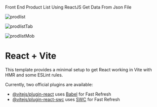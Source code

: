 Front End Product List Using ReactJS
Get Data From Json File



![prodlist](https://github.com/Okkst00/Front-End-ProductList---ReactJS/assets/99626693/1d60fc64-25a9-4745-802a-0f43db780f80)


![prodlistTab](https://github.com/Okkst00/Front-End-ProductList---ReactJS/assets/99626693/1b4b944c-181a-46ba-9189-97f6f3e8eab3)


![prodlistMob](https://github.com/Okkst00/Front-End-ProductList---ReactJS/assets/99626693/e885c31a-37cc-4eae-9ff7-06fd1bdb0b78)




# React + Vite

This template provides a minimal setup to get React working in Vite with HMR and some ESLint rules.

Currently, two official plugins are available:

- [@vitejs/plugin-react](https://github.com/vitejs/vite-plugin-react/blob/main/packages/plugin-react/README.md) uses [Babel](https://babeljs.io/) for Fast Refresh
- [@vitejs/plugin-react-swc](https://github.com/vitejs/vite-plugin-react-swc) uses [SWC](https://swc.rs/) for Fast Refresh
